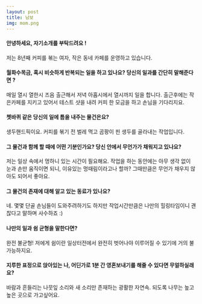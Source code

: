 ```yaml
---
layout: post
title: 남보
img: mom.png 
---
```



#### 안녕하세요, 자기소개를 부탁드려요 !

저는 8년째 커피를 볶는 여자, 작은 동네 카페를 운영하고 있습니다.

#### 월화수목금, 혹시 비슷하게 반복되는 일을 하고 있나요? 당신의 일과를 간단히 말해준다면 ?

매일 열시 열한시 즈음 출근해서 저녁 아홉시에서 열시까지 일을 합니다. 출근후에는 작은카페를 지키고 있어서 테스트 샷을 내려 커피 한 모금을 하고 손님을 기다리지요.

#### 쳇바퀴 같은 당신의 일에 틈을 내주는 물건은요?

생두핸드픽이요. 커피를 볶기 전 벌레 먹고 곰팡이 핀 생두를 골라내는 작업입니다.

#### 그 물건과 함께 할 때에 어떤 기분인가요? 당신 안에서 무언가가 채워지고 있나요?

 저는 일상 속에서 멍하니 있는 시간이 필요해요. 작업을 하는 동안에는 아무 생각 없이 눈과 손만 움직이면 되니, 이유있는 멍때림이라고나 할까? 그때만큼은 무언가 채우지 않아도 되어서 좋아요.

#### 그 물건의 존재에 대해 알고 있는 동료가 있나요?

네. 몇몇 단골 손님들이 도와주려하기도 하지만 작업시간만큼은 나만의 힐링타임이니 괜찮다고 말하며 사수하죠 :)

#### 나만의 일과 쉼 균형을 말한다면?

완전 불균형! 저에게 쉼이란 일상터전에서 완전히 벗어나야 이루어질 수 있기에 거의 불가능하지요.

#### 지루한 표정으로 앉아있는 나, 어딘가로 1분 간 영혼보내기를 해줄 수 있다면 무얼하실래요?

바람과 흔들리는 나뭇잎 소리와 새 소리만 존재하는 광활한 자연속. 되도록 나무는 높고 높은 곳으로 가고싶어요.

